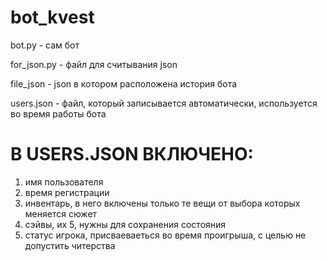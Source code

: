 # bot_kvest
bot.py - сам бот

for_json.py - файл для считывания json

file_json - json в котором расположена история бота

users.json - файл, который записывается автоматически, используется во время работы бота

# В USERS.JSON ВКЛЮЧЕНО:
1. имя пользователя
2. время регистрации
3. инвентарь, в него включены только те вещи от выбора которых меняется сюжет
4. сэйвы, их 5, нужны для сохранения состояния
5. статус игрока, присваеваеться во время проигрыша, с целью не допустить читерства
